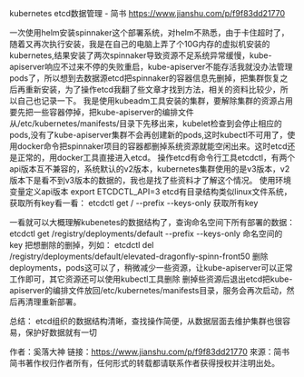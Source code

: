 kubernetes etcd数据管理 - 简书 https://www.jianshu.com/p/f9f83dd21770

一次使用helm安装spinnaker这个部署系统，对helm不熟悉，由于卡住超时了，随着又再次执行安装，我是在自己的电脑上弄了个10G内存的虚拟机安装的kubernetes,结果安装了两次spinnaker导致资源不足系统异常缓慢，kube-apiserver响应不过来不停的失败重启，kube-apiserver不能存活我就没办法管理pods了，所以想到去数据源etcd把spinnaker的容器信息先删掉，把集群恢复之后再重新安装，为了操作etcd我翻了些文章才找到方法，相关的资料比较少，所以自己也记录一下。
我是使用kubeadm工具安装的集群，要解除集群的资源占用要先把一些容器停掉，把kube-apiserver的编排文件从/etc/kubernetes/manifests/目录下先移出来，kubelet检查到会停止相应的pods,没有了kube-apiserver集群不会再创建新的pods,这时kubectl不可用了，使用docker命令把spinnaker项目的容器都删掉系统资源就能空闲出来。这时etcd还是正常的，用docker工具直接进入etcd。
操作etcd有命令行工具etcdctl，有两个api版本互不兼容的，系统默认的v2版本，kubernetes集群使用的是v3版本，v2版本下是看不到v3版本的数据的，我也是找了些资料才了解这个情况。
使用环境变量定义api版本
export ETCDCTL_API=3
etcd有目录结构类似linux文件系统，获取所有key看一看：
etcdctl get / --prefix --keys-only
获取所有key

一看就可以大概理解kubenetes的数据结构了，查询命名空间下所有部署的数据：
etcdctl get /registry/deployments/default --prefix --keys-only
命名空间的key
把想删除的删掉，列如：
etcdctl del /registry/deployments/default/elevated-dragonfly-spinn-front50
删除deployments，pods这可以了，稍微减少一些资源，让kube-apiserver可以正常工作即可，其它资源还可以使用kubectl工具删除
删掉些资源后退出etcd把kube-apiserver的编排文件放回/etc/kubernetes/manifests目录，服务会再次启动，然后再清理重新部署。

总结：
etcd组织的数据结构清晰，查找操作简便，从数据层面去维护集群也很容易，保护好数据就有一切

作者：奚落大神
链接：https://www.jianshu.com/p/f9f83dd21770
來源：简书
简书著作权归作者所有，任何形式的转载都请联系作者获得授权并注明出处。